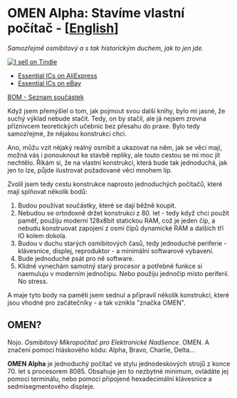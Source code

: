 # OMEN Alpha: Stavíme vlastní počítač  - [[English](README.md)]

_Samozřejmě osmibitový a s tak historickým duchem, jak to jen jde._

[![I sell on Tindie](https://d2ss6ovg47m0r5.cloudfront.net/badges/tindie-larges.png)](https://www.tindie.com/stores/parallaxis/?ref=offsite_badges&utm_source=sellers_parallaxis&utm_medium=badges&utm_campaign=badge_large)

- [Essential ICs on AliExpress](https://alitronik.com/omen-alpha-pack/)
- [Essential ICs on eBay](https://alitronik.com/omen-alpha-pack-ebay/)

[BOM - Seznam součástek](./BOM.md)


Když jsem přemýšlel o tom, jak pojmout svou další knihy, bylo mi jasné, že suchý výklad nebude stačit. Tedy, on by stačil, ale já nejsem zrovna příznivcem teoretických učebnic bez přesahu do praxe. Bylo tedy samozřejmé, že nějakou konstrukci chci.

Ano, můžu vzít nějaký reálný osmibit a ukazovat na něm, jak se věci mají, možná vás i ponouknout ke stavbě repliky, ale touto cestou se mi moc jít nechtělo. Říkám si, že na vlastní konstrukci, která bude tak jednoduchá, jak jen to lze, půjde ilustrovat požadované věci mnohem líp.

Zvolil jsem tedy cestu konstrukce naprosto jednoduchých počítačů, které mají splňovat několik bodů:

1. Budou používat součástky, které se dají běžně koupit.
2. Nebudou se ortodoxně držet konstrukcí z 80. let - tedy když chci použít paměť, použiju moderní 128x8bit statickou RAM, což je jeden čip, a nebudu konstruovat zapojení z osmi čipů dynamické RAM a dalších tří IO kolem dokola.
3. Budou v duchu starých osmibitových časů, tedy jednoduché periferie - klávesnice, displej, reproduktor - a minimální softwarové vybavení.
4. Bude jednoduché psát pro ně software.
5. Klidně vynechám samotný starý procesor a potřebné funkce si naemuluju v moderním jednočipu. Nebo použiju jednočip místo periferií. No stress.

A maje tyto body na paměti jsem sednul a připravil několik konstrukcí, které jsou vhodné pro začátečníky - a tak vznikla "značka OMEN".

## OMEN?

Nojo. _Osmibitový Mikropočítač pro Elektronické Nadšence_. OMEN. A značení pomocí hláskového kódu: Alpha, Bravo, Charlie, Delta...

**OMEN Alpha** je jednoduchý počítač ve stylu jednodeskových strojů z konce 70. let s procesorem 8085. Obsahuje jen to nezbytné minimum, ovládáte jej pomocí terminálu, nebo pomocí připojené hexadecimální klávesnice a sedmisegmentového displeje.

